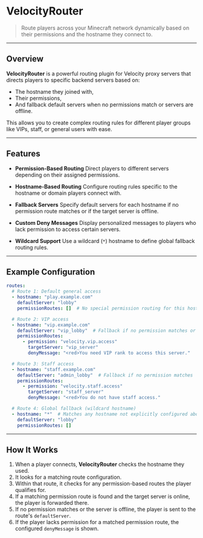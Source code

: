 # VelocityRouter

> Route players across your Minecraft network dynamically based on their permissions and the hostname they connect to.

---

## Overview

**VelocityRouter** is a powerful routing plugin for Velocity proxy servers that directs players to specific backend servers based on:

* The hostname they joined with,
* Their permissions,
* And fallback default servers when no permissions match or servers are offline.

This allows you to create complex routing rules for different player groups like VIPs, staff, or general users with ease.

---

## Features

*  **Permission-Based Routing**
  Direct players to different servers depending on their assigned permissions.

*  **Hostname-Based Routing**
  Configure routing rules specific to the hostname or domain players connect with.

*  **Fallback Servers**
  Specify default servers for each hostname if no permission route matches or if the target server is offline.

*  **Custom Deny Messages**
  Display personalized messages to players who lack permission to access certain servers.

*  **Wildcard Support**
  Use a wildcard (`*`) hostname to define global fallback routing rules.

---

## Example Configuration

```yaml
routes:
  # Route 1: Default general access
  - hostname: "play.example.com"
    defaultServer: "lobby"
    permissionRoutes: []  # No special permission routing for this hostname

  # Route 2: VIP access
  - hostname: "vip.example.com"
    defaultServer: "vip_lobby"  # Fallback if no permission matches or VIP server is offline
    permissionRoutes:
      - permission: "velocity.vip.access"
        targetServer: "vip_server"
        denyMessage: "<red>You need VIP rank to access this server."

  # Route 3: Staff access
  - hostname: "staff.example.com"
    defaultServer: "admin_lobby"  # Fallback if no permission matches
    permissionRoutes:
      - permission: "velocity.staff.access"
        targetServer: "staff_server"
        denyMessage: "<red>You do not have staff access."

  # Route 4: Global fallback (wildcard hostname)
  - hostname: "*"  # Matches any hostname not explicitly configured above
    defaultServer: "lobby"
    permissionRoutes: []
```

---

## How It Works

1. When a player connects, **VelocityRouter** checks the hostname they used.
2. It looks for a matching route configuration.
3. Within that route, it checks for any permission-based routes the player qualifies for.
4. If a matching permission route is found and the target server is online, the player is forwarded there.
5. If no permission matches or the server is offline, the player is sent to the route's `defaultServer`.
6. If the player lacks permission for a matched permission route, the configured `denyMessage` is shown.